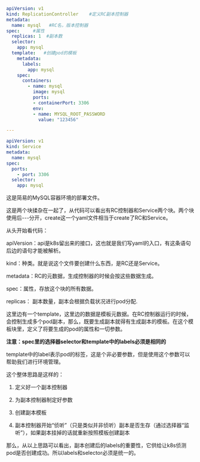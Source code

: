 ```yaml
apiVersion: v1
kind: ReplicationController    #定义RC副本控制器
metadata:
  name: mysql   #RC名，版本控制器
spec:     #属性
  replicas: 1  #副本数
  selector:
    app: mysql
  template:   #创建pod的模板
    metadata:
      labels:
        app: mysql
    spec:
      containers:
        - name: mysql
          image: mysql
          ports:
          - containerPort: 3306
          env:
          - name: MYSQL_ROOT_PASSWORD
            value: "123456"

---

apiVersion: v1
kind: Service
metadata:
  name: mysql
spec:
  ports:
    - port: 3306
  selector:
    app: mysql 
```

这是简易的MySQL容器环境的部署文件。

这是两个块揉杂在一起了，从代码可以看出有RC控制器和Service两个块。两个块使用后---分开，create这一个yaml文件相当于create了RC和Service。

从头开始看代码：

apiVersion：api是k8s留出来的接口，这也就是我们写yaml的入口，有这条语句后边的语句才能被解析。

kind：种类。就是说这个文件要创建什么东西，是RC还是Service。

metadata：RC的元数据，生成控制器的时候会按这些数据生成。

spec：属性，存放这个块的所有数据。

replicas： 副本数量，副本会根据负载状况进行pod分配.

这里边有一个template，这里边的数据是模板元数据。在RC控制器运行的时候，会控制生成多个pod副本，那么，既要生成副本就得有生成副本的模板。在这个模板块里，定义了将要生成的pod的属性和一切参数。

**注意：spec里的选择器selector和template中的labels必须是相同的**

template中的label表示pod的标签，这是个非必要参数，但是使用这个参数可以帮助我们进行环境管理。

这个整体思路是这样的：

1. 定义好一个副本控制器

2. 为副本控制器制定好参数

3. 创建副本模板

4. 副本控制器开始“侦听”（只是类似并非侦听）副本是否生存（通过选择器“监听”），如果副本挂掉的话就重新按照模板创建副本

那么，从以上思路可以看出，副本创建后的labels的重要性，它供给让k8s侦测pod是否创建成功。所以labels和selector必须是统一的。

